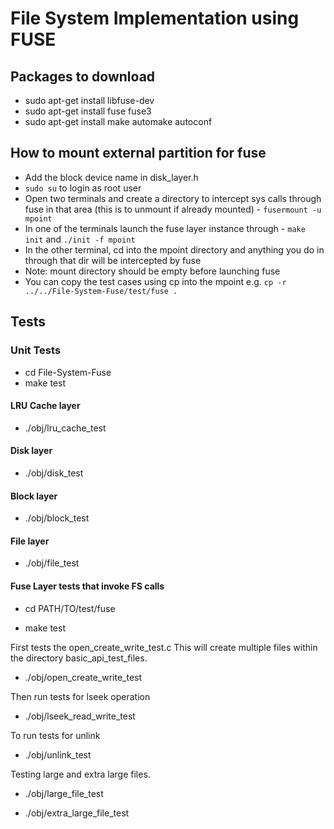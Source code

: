 # File System Implementation using FUSE

## Packages to download

- sudo apt-get install libfuse-dev
- sudo apt-get install fuse fuse3
- sudo apt-get install make automake autoconf

## How to mount external partition for fuse
- Add the block device name in disk_layer.h
- ``` sudo su ``` to login as root user
- Open two terminals and create a directory to intercept sys calls through fuse in that area (this is to unmount if already mounted) - ``` fusermount -u mpoint ```
- In one of the terminals launch the fuse layer instance through - ``` make init ``` and ``` ./init -f mpoint ```
- In the other terminal, cd into the mpoint directory and anything you do in through that dir will be intercepted by fuse
- Note: mount directory should be empty before launching fuse 
- You can copy the test cases using cp into the mpoint e.g. ``` cp -r ../../File-System-Fuse/test/fuse . ```

## Tests

### Unit Tests

- cd File-System-Fuse
- make test

#### LRU Cache layer

- ./obj/lru_cache_test

#### Disk layer

- ./obj/disk_test

#### Block layer

- ./obj/block_test

#### File layer

- ./obj/file_test

#### Fuse Layer tests that invoke FS calls

- cd PATH/TO/test/fuse

- make test

First tests the open_create_write_test.c This will create multiple files within the directory basic_api_test_files.
- ./obj/open_create_write_test

Then run tests for lseek operation
- ./obj/lseek_read_write_test

To run tests for unlink
- ./obj/unlink_test

Testing large and extra large files.
- ./obj/large_file_test

- ./obj/extra_large_file_test



